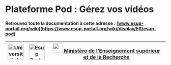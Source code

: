 # Plateforme Pod : Gérez vos vidéos

**Retrouvez toute la documentation à cette adresse : [www.esup-portail.org/wiki](https://www.esup-portail.org/wiki/display/ES/esup-pod)**

[<img src="https://www.univ-lille.fr/typo3conf/ext/ul2fpfb/Resources/Public/assets/img/UL-ROSE-dark-2014.svg" height="50" loading="lazy" alt="Université de Lille">](https://www.univ-lille.fr) | [<img src="https://www.esup-portail.org/sites/default/files/logo-esupportail_1.png" height="50" loading="lazy" alt="Esup Portail">](https://www.esup-portail.org) | [<img src="https://upload.wikimedia.org/wikipedia/fr/5/50/Bloc_Marianne.svg" height="30" loading="lazy" alt=""> Ministère de lʼEnseignement supérieur et de la Recherche](http://www.enseignementsup-recherche.gouv.fr)
:-----:|:-----:|:----:
